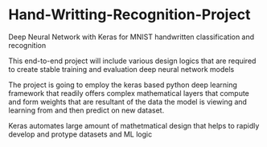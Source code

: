 # Hand-Writting-Recognition-Project

Deep Neural Network with Keras for MNIST handwritten classification and recognition

This end-to-end project will include various design logics that are required to create stable training and evaluation deep neural network models

The project is going to employ the keras based python deep learning framework that readily offers complex mathematical layers that compute and form weights that are resultant of the data the model is viewing and learning from and then predict on new dataset.

Keras automates large amount of mathetmatical design that helps to rapidly develop and protype datasets and ML logic
